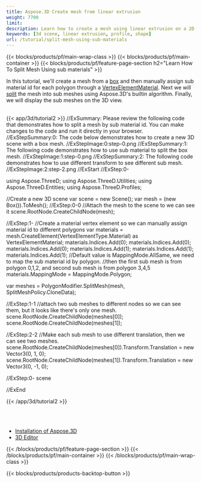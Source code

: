 ```yaml
---
title: Aspose.3D Create mesh from linear extrusion
weight: 7700
limit: 
description: Learn how to create a mesh using linear extrusion on a 2D shape
keywords: [3d scene, linear extrusion, profile, shape]
url: /tutorial/split-mesh-using-sub-materials
---
```


{{< blocks/products/pf/main-wrap-class >}}
{{< blocks/products/pf/main-container >}}
{{< blocks/products/pf/feature-page-section h2="Learn How To Split Mesh Using sub materials" >}}

<p>
In this tutorial, we'll create a mesh from a <a href="https://reference.aspose.com/3d/net/aspose.threed.entities/box/">box</a> and then manually assign sub material id for each polygon through a <a href="https://reference.aspose.com/3d/net/aspose.threed.entities/vertexelementmaterial/">VertexElementMaterial</a>. Next we will <a href="https://reference.aspose.com/3d/net/aspose.threed.entities/polygonmodifier/splitmesh/">split</a> the mesh into sub meshes using Aspose.3D's builtin algorithm. Finally, we will display the sub meshes on the 3D view.

</p>

<br />
{{< app/3d/tutorial2 >}}
//ExSummary: Please review the following code that demonstrates how to split a mesh by sub material id. You can make changes to the code and run it directly in your browser.
//ExStepSummary:0: The code below demonstrates how to create a new 3D scene with a box mesh.
//ExStepImage:0:step-0.png
//ExStepSummary:1: The following code demonstrates how to use sub material to split the box mesh.
//ExStepImage:1:step-0.png
//ExStepSummary:2: The following code demonstrates how to use different transform to see different sub mesh.
//ExStepImage:2:step-2.png
//ExStart
//ExStep:0-

using Aspose.ThreeD;
using Aspose.ThreeD.Utilities;
using Aspose.ThreeD.Entities;
using Aspose.ThreeD.Profiles;

//Create a new 3D scene 
var scene = new Scene();
var mesh = (new Box()).ToMesh();
//ExStep:0-0
//Attach the mesh to the scene to we can see it
scene.RootNode.CreateChildNode(mesh);

//ExStep:1-
//Create a material vertex element so we can manually assign material id to different polygons
var materials = mesh.CreateElement(VertexElementType.Material) as VertexElementMaterial;
materials.Indices.Add(0);
materials.Indices.Add(0);
materials.Indices.Add(0);
materials.Indices.Add(1);
materials.Indices.Add(1);
materials.Indices.Add(1);
//Default value is MappingMode.AllSame, we need to map the sub material id by polygon.
//then the first sub mesh is from polygon 0,1,2, and second sub mesh is from polygon 3,4,5
materials.MappingMode = MappingMode.Polygon;

var meshes = PolygonModifier.SplitMesh(mesh, SplitMeshPolicy.CloneData);

//ExStep:1-1
//attach two sub meshes to different nodes so we can see them, but it looks like there's only one mesh.
scene.RootNode.CreateChildNode(meshes[0]);
scene.RootNode.CreateChildNode(meshes[1]);

//ExStep:2-2
//Make each sub mesh to use different translation, then we can see two meshes.
scene.RootNode.CreateChildNode(meshes[0]).Transform.Translation = new Vector3(0, 1, 0);
scene.RootNode.CreateChildNode(meshes[1]).Transform.Translation = new Vector3(0, -1, 0);


//ExStep:0-
scene

//ExEnd


{{< /app/3d/tutorial2 >}}
<br />

<br />
<br />
<div class="code-sample">
    <ul class="link-list">
        <li class="link-item"><a href="https://docs.aspose.com/3d/net/installation/">Installation of Aspose.3D</a></li>
        <li class="link-item"><a href="https://products.aspose.app/3d/editor/">3D Editor</a></li>
    </ul>
</div>

{{< /blocks/products/pf/feature-page-section >}}
{{< /blocks/products/pf/main-container >}}
{{< /blocks/products/pf/main-wrap-class >}}

{{< blocks/products/products-backtop-button >}}

